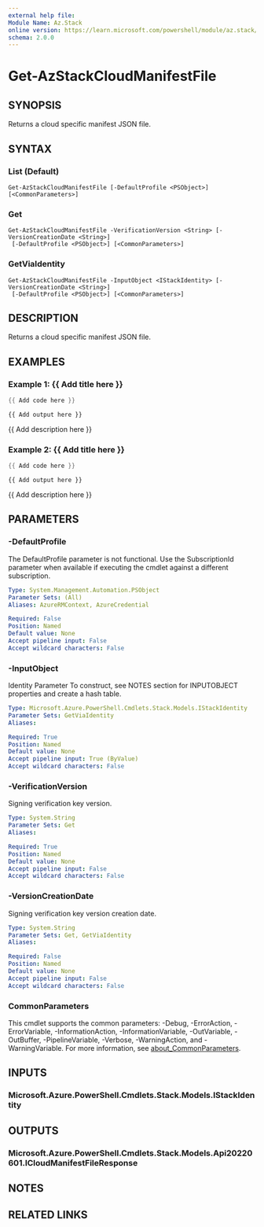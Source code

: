 ```yaml
---
external help file:
Module Name: Az.Stack
online version: https://learn.microsoft.com/powershell/module/az.stack/get-azstackcloudmanifestfile
schema: 2.0.0
---
```


# Get-AzStackCloudManifestFile

## SYNOPSIS
Returns a cloud specific manifest JSON file.

## SYNTAX

### List (Default)
```
Get-AzStackCloudManifestFile [-DefaultProfile <PSObject>] [<CommonParameters>]
```

### Get
```
Get-AzStackCloudManifestFile -VerificationVersion <String> [-VersionCreationDate <String>]
 [-DefaultProfile <PSObject>] [<CommonParameters>]
```

### GetViaIdentity
```
Get-AzStackCloudManifestFile -InputObject <IStackIdentity> [-VersionCreationDate <String>]
 [-DefaultProfile <PSObject>] [<CommonParameters>]
```

## DESCRIPTION
Returns a cloud specific manifest JSON file.

## EXAMPLES

### Example 1: {{ Add title here }}
```powershell
{{ Add code here }}
```

```output
{{ Add output here }}
```

{{ Add description here }}

### Example 2: {{ Add title here }}
```powershell
{{ Add code here }}
```

```output
{{ Add output here }}
```

{{ Add description here }}

## PARAMETERS

### -DefaultProfile
The DefaultProfile parameter is not functional.
Use the SubscriptionId parameter when available if executing the cmdlet against a different subscription.

```yaml
Type: System.Management.Automation.PSObject
Parameter Sets: (All)
Aliases: AzureRMContext, AzureCredential

Required: False
Position: Named
Default value: None
Accept pipeline input: False
Accept wildcard characters: False
```

### -InputObject
Identity Parameter
To construct, see NOTES section for INPUTOBJECT properties and create a hash table.

```yaml
Type: Microsoft.Azure.PowerShell.Cmdlets.Stack.Models.IStackIdentity
Parameter Sets: GetViaIdentity
Aliases:

Required: True
Position: Named
Default value: None
Accept pipeline input: True (ByValue)
Accept wildcard characters: False
```

### -VerificationVersion
Signing verification key version.

```yaml
Type: System.String
Parameter Sets: Get
Aliases:

Required: True
Position: Named
Default value: None
Accept pipeline input: False
Accept wildcard characters: False
```

### -VersionCreationDate
Signing verification key version creation date.

```yaml
Type: System.String
Parameter Sets: Get, GetViaIdentity
Aliases:

Required: False
Position: Named
Default value: None
Accept pipeline input: False
Accept wildcard characters: False
```

### CommonParameters
This cmdlet supports the common parameters: -Debug, -ErrorAction, -ErrorVariable, -InformationAction, -InformationVariable, -OutVariable, -OutBuffer, -PipelineVariable, -Verbose, -WarningAction, and -WarningVariable. For more information, see [about_CommonParameters](http://go.microsoft.com/fwlink/?LinkID=113216).

## INPUTS

### Microsoft.Azure.PowerShell.Cmdlets.Stack.Models.IStackIdentity

## OUTPUTS

### Microsoft.Azure.PowerShell.Cmdlets.Stack.Models.Api20220601.ICloudManifestFileResponse

## NOTES

## RELATED LINKS

